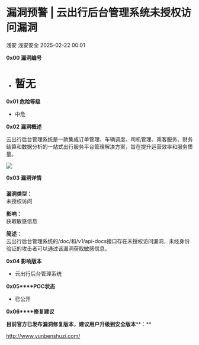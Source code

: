 #  漏洞预警 | 云出行后台管理系统未授权访问漏洞   
浅安  浅安安全   2025-02-22 00:01  
  
**0x00 漏洞编号**  
- # 暂无  
  
**0x01 危险等级**  
- 中危  
  
**0x02 漏洞概述**  
  
云出行后台管理系统是一款集成订单管理、车辆调度、司机管理、乘客服务、财务结算和数据分析的一站式出行服务平台管理解决方案，旨在提升运营效率和服务质量。  
  
![](https://mmbiz.qpic.cn/sz_mmbiz_png/7stTqD182SViaW9b9I3m7ibLoBGVnWD37XGh6yKE5bDvqylKxH6Q5TxItlOJx0VFasVJX6FQcrBn8XuNHdzicO1pg/640?wx_fmt=png&from=appmsg "")  
  
**0x03 漏洞详情**  
###   
  
**漏洞类型：**  
未授权访问  
  
**影响：**  
获取敏感信息  
  
**简述：**  
云出行后台管理系统的/doc/和/v1/api-docs接口存在未授权访问漏洞，未经身份验证的攻击者可以通过该漏洞获取敏感信息。  
  
**0x04 影响版本**  
- 云出行后台管理系统  
  
**0x05****POC状态**  
- 已公开  
  
**0x06****修复建议**  
  
**目前官方已发布漏洞修复版本，建议用户升级到安全版本****：**  
  
http://www.yunbenshuzi.com/  
  
  
  
